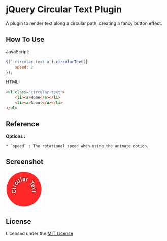 jQuery Circular Text Plugin
===========================

A plugin to render text along a circular path, creating a fancy button effect.

## How To Use

JavaScript:
```js
$('.circular-text a').circularText({
    speed: 2
});
```

HTML:
```html
<ul class="circular-text">
    <li><a>Home</a></li>
    <li><a>About</a></li>
</ul>
```

## Reference
**Options :**

    * `speed` : The rotational speed when using the animate option.
    
## Screenshot

![Circular text image](https://raw.githubusercontent.com/ananabag/jquery.circularText/master/images/sceenshot.png)

## License

Licensed under the [MIT License](http://opensource.org/licenses/MIT)
